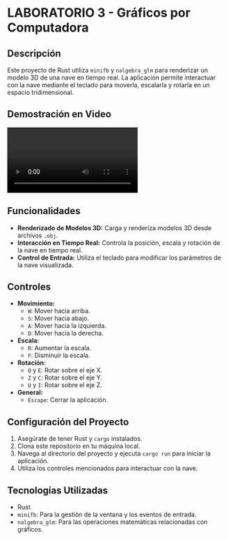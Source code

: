 # LABORATORIO 3 - Gráficos por Computadora

## Descripción
Este proyecto de Rust utiliza `minifb` y `nalgebra_glm` para renderizar un modelo 3D de una nave en tiempo real. La aplicación permite interactuar con la nave mediante el teclado para moverla, escalarla y rotarla en un espacio tridimensional.

## Demostración en Video
![Demostración del LABORATORIO 3](Videolab3.mp4)

## Funcionalidades
- **Renderizado de Modelos 3D:** Carga y renderiza modelos 3D desde archivos `.obj`.
- **Interacción en Tiempo Real:** Controla la posición, escala y rotación de la nave en tiempo real.
- **Control de Entrada:** Utiliza el teclado para modificar los parámetros de la nave visualizada.

## Controles
- **Movimiento:**
  - `W`: Mover hacia arriba.
  - `S`: Mover hacia abajo.
  - `A`: Mover hacia la izquierda.
  - `D`: Mover hacia la derecha.
- **Escala:**
  - `R`: Aumentar la escala.
  - `F`: Disminuir la escala.
- **Rotación:**
  - `Q` y `E`: Rotar sobre el eje X.
  - `Z` y `C`: Rotar sobre el eje Y.
  - `U` y `I`: Rotar sobre el eje Z.
- **General:**
  - `Escape`: Cerrar la aplicación.

## Configuración del Proyecto
1. Asegúrate de tener Rust y `cargo` instalados.
2. Clona este repositorio en tu máquina local.
3. Navega al directorio del proyecto y ejecuta `cargo run` para iniciar la aplicación.
4. Utiliza los controles mencionados para interactuar con la nave.

## Tecnologías Utilizadas
- Rust
- `minifb`: Para la gestión de la ventana y los eventos de entrada.
- `nalgebra_glm`: Para las operaciones matemáticas relacionadas con gráficos.
